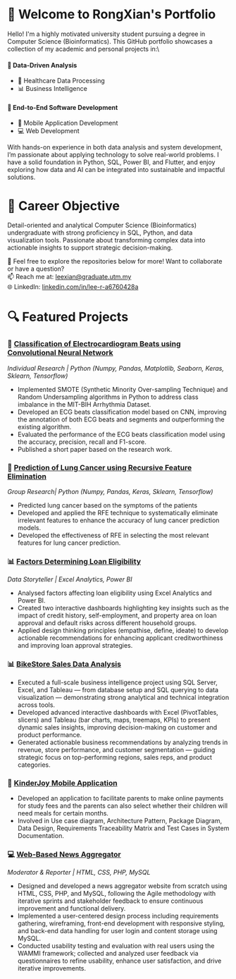 # 👋 Welcome to RongXian's Portfolio
Hello! I'm a highly motivated university student pursuing a degree in Computer Science (Bioinformatics). This GitHub portfolio showcases a collection of my academic and personal projects in:\
#### 🧠 Data-Driven Analysis
- 🏥 Healthcare Data Processing
- 📊 Business Intelligence
#### 📲 End-to-End Software Development
- 📱 Mobile Application Development
- 💻 Web Development

With hands-on experience in both data analysis and system development, I’m passionate about applying technology to solve real-world problems. I have a solid foundation in Python, SQL, Power BI, and Flutter, and enjoy exploring how data and AI can be integrated into sustainable and impactful solutions.

# 🎯 Career Objective
Detail-oriented and analytical Computer Science (Bioinformatics) undergraduate with strong proficiency in SQL, Python, and data visualization tools. Passionate about transforming complex data into actionable insights to support strategic decision-making. 

📌 Feel free to explore the repositories below for more!
Want to collaborate or have a question? \
📫 Reach me at: leexian@graduate.utm.my\
🌐 LinkedIn: [linkedin.com/in/lee-r-a6760428a](https://www.linkedin.com/in/lee-r-a6760428a/)

# 🔍 Featured Projects
### 🏥 [Classification of Electrocardiogram Beats using Convolutional Neural Network](https://github.com/rongxian14/1D_CNN_ECG_Beat_Classification) 
*Individual Research | Python (Numpy, Pandas, Matplotlib, Seaborn, Keras, Sklearn, Tensorflow)*
- Implemented SMOTE (Synthetic Minority Over-sampling Technique) and Random Undersampling algorithms in Python to address class imbalance in the MIT-BIH Arrhythmia Dataset.
- Developed an ECG beats classification model based on CNN, improving the annotation of both ECG beats and segments and outperforming the existing algorithm.
- Evaluated the performance of the ECG beats classification model using the accuracy, precision, recall and F1-score.
- Published a short paper based on the research work.

### 🏥 [Prediction of Lung Cancer using Recursive Feature Elimination](https://github.com/NiesHW/SECB3203_P4B/tree/main/Group_Project/Group_4) 
*Group Research| Python (Numpy, Pandas, Keras, Sklearn, Tensorflow)*
- Predicted lung cancer based on the symptoms of the patients
- Developed and applied the RFE technique to systematically eliminate irrelevant features to enhance the accuracy of lung cancer prediction models.
- Developed the effectiveness of RFE in selecting the most relevant features for lung cancer prediction.

### 📊 [Factors Determining Loan Eligibility](https://github.com/rongxian14/Loan-Risk-Capstone-Project) 
*Data Storyteller | Excel Analytics, Power BI*
- Analysed factors affecting loan eligibility using Excel Analytics and Power BI.
- Created two interactive dashboards highlighting key insights such as the impact of credit history, self-employment, and property area on loan approval and default risks across different household groups.
- Applied design thinking principles (empathise, define, ideate) to develop actionable recommendations for enhancing applicant creditworthiness and improving loan approval
strategies.

### 📊 [BikeStore Sales Data Analysis](https://github.com/rongxian14/BikeStore-Sales-DA)
- Executed a full-scale business intelligence project using SQL Server, Excel, and Tableau — from database setup and SQL querying to data visualization — demonstrating strong analytical and technical integration across tools.
- Developed advanced interactive dashboards with Excel (PivotTables, slicers) and Tableau (bar charts, maps, treemaps, KPIs) to present dynamic sales insights, improving decision-making on customer and product performance.
- Generated actionable business recommendations by analyzing trends in revenue, store performance, and customer segmentation — guiding strategic focus on top-performing regions, sales reps, and product categories.

### 📱 [KinderJoy Mobile Application](https://github.com/DUOKinderJoy/mobile_app)
- Developed an application to facilitate parents to make online payments for study fees and the parents can also select whether their children will need meals for certain months.
- Involved in Use case diagram, Architecture Pattern, Package Diagram, Data Design, Requirements Traceability Matrix and Test Cases in System Documentation.

### 💻 [Web-Based News Aggregator](https://github.com/rongxian14/Web-based-News-Aggregator)
*Moderator & Reporter | HTML, CSS, PHP, MySQL*
- Designed and developed a news aggregator website from scratch using HTML, CSS, PHP, and MySQL, following the Agile methodology with iterative sprints and stakeholder feedback to ensure continuous improvement and functional delivery.
- Implemented a user-centered design process including requirements gathering, wireframing, front-end development with responsive styling, and back-end data handling for user login and content storage using MySQL.
- Conducted usability testing and evaluation with real users using the WAMMI framework; collected and analyzed user feedback via questionnaires to refine usability, enhance user satisfaction, and drive iterative improvements.
